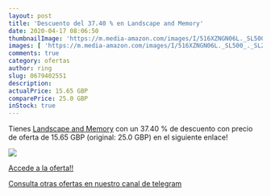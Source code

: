 ```yaml
---
layout: post
title: 'Descuento del 37.40 % en Landscape and Memory'
date: 2020-04-17 08:06:50
thumbnailImage: 'https://m.media-amazon.com/images/I/516XZNGN06L._SL500_._SL200_.jpg'
images: [ 'https://m.media-amazon.com/images/I/516XZNGN06L._SL500_._SL200_.jpg' ]
comments: true
category: ofertas
author: ring
slug: 0679402551
description:
actualPrice: 15.65 GBP
comparePrice: 25.0 GBP
inStock: true
---
```


Tienes [Landscape and Memory](https://www.amazon.com/dp/0679402551/?tag=redken08-20) con un 37.40 % de descuento con precio de oferta de 15.65 GBP (original: 25.0 GBP) en el siguiente enlace!

[![](https://m.media-amazon.com/images/I/516XZNGN06L._SL500_._SL200_.jpg)](https://www.amazon.com/dp/0679402551/?tag=redken08-20)

[Accede a la oferta!!](https://www.amazon.com/dp/0679402551/?tag=redken08-20)

[Consulta otras ofertas en nuestro canal de telegram](https://t.me/s/ofertas25)
